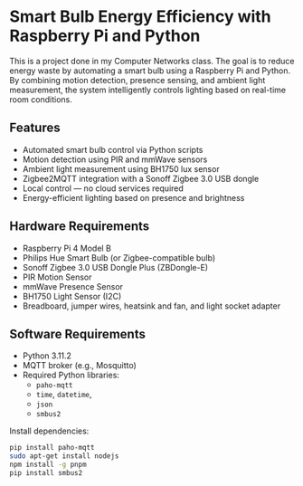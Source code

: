 # Smart Bulb Energy Efficiency with Raspberry Pi and Python

This is a project done in my Computer Networks class. The goal is to reduce energy waste by automating a smart bulb using a Raspberry Pi and Python. By combining motion detection, presence sensing, and ambient light measurement, the system intelligently controls lighting based on real-time room conditions.

## Features

- Automated smart bulb control via Python scripts
- Motion detection using PIR and mmWave sensors
- Ambient light measurement using BH1750 lux sensor
- Zigbee2MQTT integration with a Sonoff Zigbee 3.0 USB dongle
- Local control — no cloud services required
- Energy-efficient lighting based on presence and brightness

## Hardware Requirements

- Raspberry Pi 4 Model B
- Philips Hue Smart Bulb (or Zigbee-compatible bulb)
- Sonoff Zigbee 3.0 USB Dongle Plus (ZBDongle-E)
- PIR Motion Sensor
- mmWave Presence Sensor
- BH1750 Light Sensor (I2C)
- Breadboard, jumper wires, heatsink and fan, and light socket adapter

## Software Requirements

- Python 3.11.2
- MQTT broker (e.g., Mosquitto)
- Required Python libraries:
  - `paho-mqtt`
  - `time`, `datetime`,
  - `json`
  - `smbus2`
 
Install dependencies:

```bash
pip install paho-mqtt
sudo apt-get install nodejs
npm install -g pnpm
pip install smbus2

